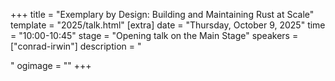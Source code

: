 +++
title = "Exemplary by Design: Building and Maintaining Rust at Scale"
template = "2025/talk.html"
[extra]
  date = "Thursday, October 9, 2025"
  time = "10:00-10:45"
  stage = "Opening talk on the Main Stage"
  speakers = ["conrad-irwin"]
  description = "<p></p>"
  ogimage = ""
+++
